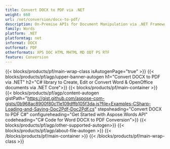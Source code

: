 ```yaml
---
title: Convert DOCX to PDF via .NET 
weight: 660
url: /net/conversion/docx-to-pdf/ 
description: On-Premise APIs for Document Manipulation via .NET Framework, .NET Core, Windows Azure, Mono or Xamarin Platforms
family: Words
platform: .NET
platformtag: net
informat: DOCX
outformat: PDF
otherformats: XPS DOC HTML MHTML MD ODT PS RTF
feature: Conversion
---
```


{{< blocks/products/pf/main-wrap-class isAutogenPage="true" >}}
{{< blocks/products/pf/agp/upper-banner-autogen h1="Convert DOCX to PDF via .NET" h2="C# library to Create, Edit or Convert Word & OpenOffice documents via .NET Core">}}
{{< blocks/products/pf/main-container >}}
{{< blocks/products/pf/agp/content-autogen gistPath="https://gist.github.com/aspose-com-gists/0b968ac8900f80c11e109dffb105f3da.js?file=Examples-CSharp-Loading-and-Saving-Doc2Pdf-Doc2Pdf.cs" stepsheading="Convert DOCX to PDF C#" configureheading="Get Started with Aspose.Words API" codeheading="C# Code for Word DOCX to PDF Conversion">}}
{{< blocks/products/pf/agp/other-supported-autogen>}}
{{< blocks/products/pf/agp/about-file-autogen >}}
{{< /blocks/products/pf/main-container >}}
{{< /blocks/products/pf/main-wrap-class >}}